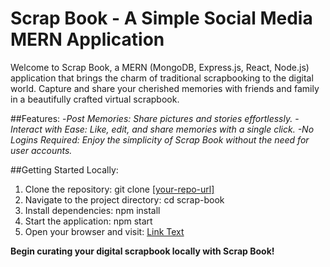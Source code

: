 # **Scrap Book - A Simple Social Media MERN Application**
Welcome to Scrap Book, a MERN (MongoDB, Express.js, React, Node.js) application that brings the charm of traditional scrapbooking to the digital world. Capture and share your cherished memories with friends and family in a beautifully crafted virtual scrapbook.

##Features:
-_Post Memories: Share pictures and stories effortlessly._
-_Interact with Ease: Like, edit, and share memories with a single click.
-No Logins Required: Enjoy the simplicity of Scrap Book without the need for user accounts._

##Getting Started Locally:

1. Clone the repository: git clone [[your-repo-url]](https://github.com/InsiyaMithaiwala/Scrap-book-)
2. Navigate to the project directory: cd scrap-book
3. Install dependencies: npm install
4. Start the application: npm start
5. Open your browser and visit: [Link Text](http://localhost:3000)


**Begin curating your digital scrapbook locally with Scrap Book!**
